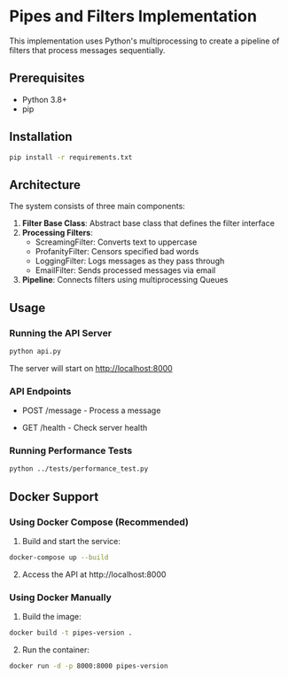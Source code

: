 # Pipes and Filters Implementation

This implementation uses Python's multiprocessing to create a pipeline of filters that process messages sequentially.

## Prerequisites

- Python 3.8+
- pip

## Installation

```bash
pip install -r requirements.txt
```

## Architecture

The system consists of three main components:

1. **Filter Base Class**: Abstract base class that defines the filter interface
2. **Processing Filters**:
   - ScreamingFilter: Converts text to uppercase
   - ProfanityFilter: Censors specified bad words
   - LoggingFilter: Logs messages as they pass through
   - EmailFilter: Sends processed messages via email
3. **Pipeline**: Connects filters using multiprocessing Queues

## Usage

### Running the API Server

```bash
python api.py
```

The server will start on <http://localhost:8000>

### API Endpoints

- POST /message - Process a message

- GET /health - Check server health

### Running Performance Tests

```bash
python ../tests/performance_test.py
```

## Docker Support

### Using Docker Compose (Recommended)

1. Build and start the service:

```bash
docker-compose up --build
```

2. Access the API at http://localhost:8000

### Using Docker Manually

1. Build the image:

```bash
docker build -t pipes-version .
```

2. Run the container:

```bash
docker run -d -p 8000:8000 pipes-version
```
